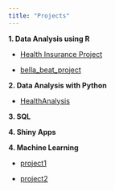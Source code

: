 ```yaml
---
title: "Projects"
---
```



**1. Data Analysis using R**

-   [Health Insurance Project]()

-   [bella_beat_project](https://tubular-peony-b75acf.netlify.app/)

**2. Data Analysis with Python**

-   [HealthAnalysis]()

**3. SQL**

**4. Shiny Apps**

**4. Machine Learning**

-   [project1]()

-   [project2]()
